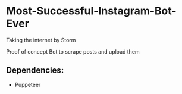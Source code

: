# Most-Successful-Instagram-Bot-Ever

Taking the internet by Storm

Proof of concept Bot to scrape posts and upload them

## Dependencies: 
- Puppeteer
